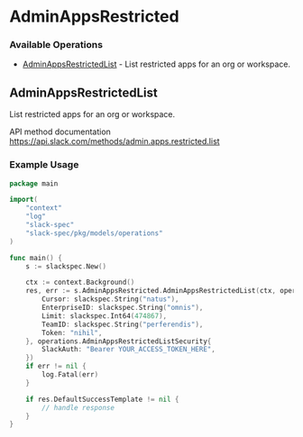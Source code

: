 # AdminAppsRestricted

### Available Operations

* [AdminAppsRestrictedList](#adminappsrestrictedlist) - List restricted apps for an org or workspace.

## AdminAppsRestrictedList

List restricted apps for an org or workspace.

API method documentation
<https://api.slack.com/methods/admin.apps.restricted.list>

### Example Usage

```go
package main

import(
	"context"
	"log"
	"slack-spec"
	"slack-spec/pkg/models/operations"
)

func main() {
    s := slackspec.New()

    ctx := context.Background()
    res, err := s.AdminAppsRestricted.AdminAppsRestrictedList(ctx, operations.AdminAppsRestrictedListRequest{
        Cursor: slackspec.String("natus"),
        EnterpriseID: slackspec.String("omnis"),
        Limit: slackspec.Int64(474867),
        TeamID: slackspec.String("perferendis"),
        Token: "nihil",
    }, operations.AdminAppsRestrictedListSecurity{
        SlackAuth: "Bearer YOUR_ACCESS_TOKEN_HERE",
    })
    if err != nil {
        log.Fatal(err)
    }

    if res.DefaultSuccessTemplate != nil {
        // handle response
    }
}
```
